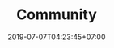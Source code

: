 ---
title: "Community"
date: 2019-07-07T04:23:45+07:00
tags: []
categories: []
draft: false
series: "digitalent"
---